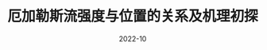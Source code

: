 ---
title: "厄加勒斯流强度与位置的关系及机理初探"
collection: talks
type: "Talk"
# permalink: /talks/2012-03-01-talk-1
venue: "南强海洋动力论坛"
date: 2022-10
location: "厦门, 中国"
---